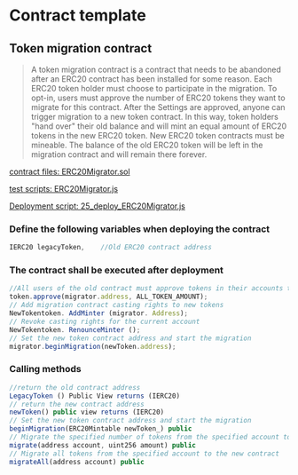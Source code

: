 # Contract template

## Token migration contract
>  A token migration contract is a contract that needs to be abandoned after an ERC20 contract has been installed for some reason. Each ERC20 token holder must choose to participate in the migration. To opt-in, users must approve the number of ERC20 tokens they want to migrate for this contract. After the Settings are approved, anyone can trigger migration to a new token contract. In this way, token holders "hand over" their old balance and will mint an equal amount of ERC20 tokens in the new ERC20 token. New ERC20 token contracts must be mineable. The balance of the old ERC20 token will be left in the migration contract and will remain there forever.

[contract files: ERC20Migrator.sol](https://github.com/TxCodeGroup/ContractTemplate/blob/master/contracts/Multi/ERC20Migrator.sol)

[test scripts: ERC20Migrator.js](https://github.com/TxCodeGroup/ContractTemplate/blob/master/test/Multi/ERC20Migrator.js)

[Deployment script: 25_deploy_ERC20Migrator.js](https://github.com/TxCodeGroup/ContractTemplate/blob/master/migrations/25_deploy_ERC20Migrator.js)

### Define the following variables when deploying the contract
```javascript
IERC20 legacyToken,    //Old ERC20 contract address
```
### The contract shall be executed after deployment
```javascript
//All users of the old contract must approve tokens in their accounts to the migration contract after deployment
token.approve(migrator.address, ALL_TOKEN_AMOUNT);
// Add migration contract casting rights to new tokens
NewTokentoken. AddMinter (migrator. Address);
// Revoke casting rights for the current account
NewTokentoken. RenounceMinter ();
// Set the new token contract address and start the migration
migrator.beginMigration(newToken.address);
```
### Calling methods
```javascript
//return the old contract address
LegacyToken () Public View returns (IERC20)
// return the new contract address
newToken() public view returns (IERC20)
// Set the new token contract address and start the migration
beginMigration(ERC20Mintable newToken_) public
// Migrate the specified number of tokens from the specified account to the new contract
migrate(address account, uint256 amount) public
// Migrate all tokens from the specified account to the new contract
migrateAll(address account) public
```
